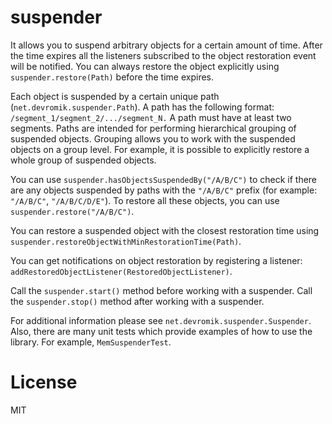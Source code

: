 # suspender
It allows you to suspend arbitrary objects for a certain amount of time.
After the time expires all the listeners subscribed to the object restoration event will be notified.
You can always restore the object explicitly using ```suspender.restore(Path)``` before the time expires. 

Each object is suspended by a certain unique path (```net.devromik.suspender.Path```).
A path has the following format: ```/segment_1/segment_2/.../segment_N.```
A path must have at least two segments.
Paths are intended for performing hierarchical grouping of suspended objects.
Grouping allows you to work with the suspended objects on a group level.
For example, it is possible to explicitly restore a whole group of suspended objects.

You can use ```suspender.hasObjectsSuspendedBy("/A/B/C")``` to check if there are any objects
suspended by paths with the ```"/A/B/C"``` prefix (for example: ```"/A/B/C"```, ```"/A/B/C/D/E"```).
To restore all these objects, you can use ```suspender.restore("/A/B/C")```.

You can restore a suspended object with the closest restoration time using ```suspender.restoreObjectWithMinRestorationTime(Path)```.

You can get notifications on object restoration by registering a listener: ```addRestoredObjectListener(RestoredObjectListener)```.

Call the ```suspender.start()``` method before working with a suspender.
Call the ```suspender.stop()``` method after working with a suspender.

For additional information please see ```net.devromik.suspender.Suspender```.
Also, there are many unit tests which provide examples of how to use the library. For example, ```MemSuspenderTest```.

# License

MIT
